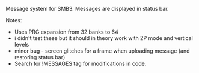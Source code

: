Message system for SMB3. Messages are displayed in status bar.

Notes:
* Uses PRG expansion from 32 banks to 64
* i didn't test these but it should in theory work with 2P mode and vertical levels
* minor bug - screen glitches for a frame when uploading message (and restoring status bar)
* Search for !MESSAGES tag for modifications in code.
